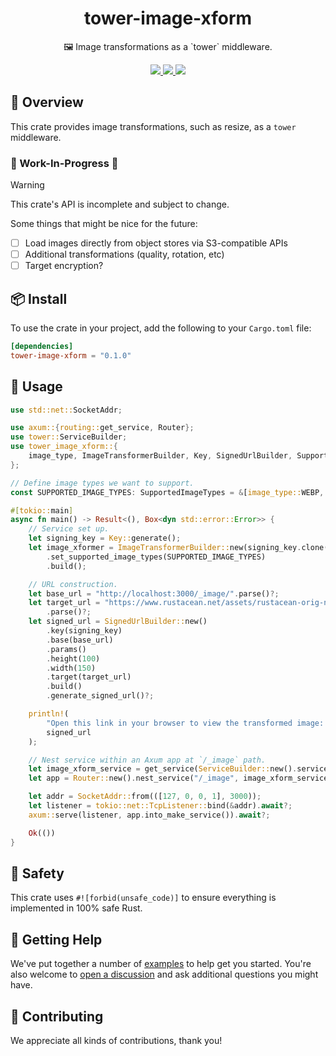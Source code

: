 <h1 align="center">
    tower-image-xform
</h1>

<p align="center">
    🖼️ Image transformations as a `tower` middleware.
</p>

<div align="center">
    <a href="https://crates.io/crates/tower-image-xform">
        <img src="https://img.shields.io/crates/v/tower-image-xform.svg" />
    </a>
    <a href="https://docs.rs/tower-image-xform">
        <img src="https://docs.rs/tower-image-xform/badge.svg" />
    </a>
    <a href="https://github.com/maxcountryman/tower-image-xform/actions/workflows/rust.yml">
        <img src="https://github.com/maxcountryman/tower-image-xform/actions/workflows/rust.yml/badge.svg" />
    </a>
</div>

## 🎨 Overview

This crate provides image transformations, such as resize, as a `tower`
middleware.

### 🚧 Work-In-Progress 🚧

> [!WARNING]
> This crate's API is incomplete and subject to change.

Some things that might be nice for the future:

- [ ] Load images directly from object stores via S3-compatible APIs
- [ ] Additional transformations (quality, rotation, etc)
- [ ] Target encryption?

## 📦 Install

To use the crate in your project, add the following to your `Cargo.toml` file:

```toml
[dependencies]
tower-image-xform = "0.1.0"
```

## 🤸 Usage

```rust
use std::net::SocketAddr;

use axum::{routing::get_service, Router};
use tower::ServiceBuilder;
use tower_image_xform::{
    image_type, ImageTransformerBuilder, Key, SignedUrlBuilder, SupportedImageTypes,
};

// Define image types we want to support.
const SUPPORTED_IMAGE_TYPES: SupportedImageTypes = &[image_type::WEBP, image_type::PNG];

#[tokio::main]
async fn main() -> Result<(), Box<dyn std::error::Error>> {
    // Service set up.
    let signing_key = Key::generate();
    let image_xformer = ImageTransformerBuilder::new(signing_key.clone())
        .set_supported_image_types(SUPPORTED_IMAGE_TYPES)
        .build();

    // URL construction.
    let base_url = "http://localhost:3000/_image/".parse()?;
    let target_url = "https://www.rustacean.net/assets/rustacean-orig-noshadow.png"
        .parse()?;
    let signed_url = SignedUrlBuilder::new()
        .key(signing_key)
        .base(base_url)
        .params()
        .height(100)
        .width(150)
        .target(target_url)
        .build()
        .generate_signed_url()?;

    println!(
        "Open this link in your browser to view the transformed image: {}",
        signed_url
    );

    // Nest service within an Axum app at `/_image` path.
    let image_xform_service = get_service(ServiceBuilder::new().service(image_xformer));
    let app = Router::new().nest_service("/_image", image_xform_service);

    let addr = SocketAddr::from(([127, 0, 0, 1], 3000));
    let listener = tokio::net::TcpListener::bind(&addr).await?;
    axum::serve(listener, app.into_make_service()).await?;

    Ok(())
}
```

## 🦺 Safety

This crate uses `#![forbid(unsafe_code)]` to ensure everything is implemented in 100% safe Rust.

## 🛟 Getting Help

We've put together a number of [examples][examples] to help get you started. You're also welcome to [open a discussion](https://github.com/maxcountryman/tower-image-xform/discussions/new?category=q-a) and ask additional questions you might have.

## 👯 Contributing

We appreciate all kinds of contributions, thank you!

[examples]: https://github.com/maxcountryman/tower-image-xform/tree/main/examples
[docs]: https://docs.rs/tower-image-xform
